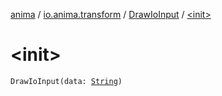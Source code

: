[anima](../../index.md) / [io.anima.transform](../index.md) / [DrawIoInput](index.md) / [&lt;init&gt;](./-init-.md)

# &lt;init&gt;

`DrawIoInput(data: `[`String`](https://kotlinlang.org/api/latest/jvm/stdlib/kotlin/-string/index.html)`)`
